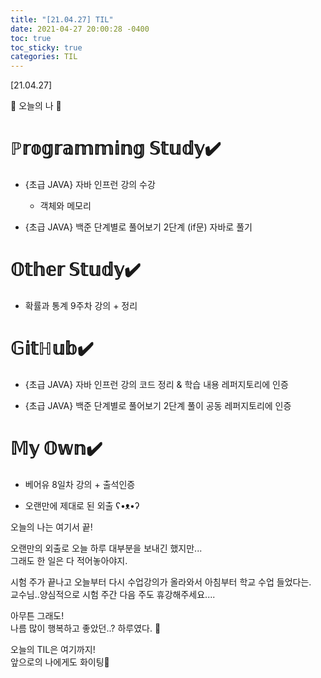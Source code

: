 ```yaml
---
title: "[21.04.27] TIL"
date: 2021-04-27 20:00:28 -0400
toc: true
toc_sticky: true
categories: TIL
---
```


[21.04.27]

🙌 오늘의 나 🙌

# ℙ𝕣𝕠𝕘𝕣𝕒𝕞𝕞𝕚𝕟𝕘 𝕊𝕥𝕦𝕕𝕪✔️

- {초급 JAVA} 자바 인프런 강의 수강    
    * 객체와 메모리

- {초급 JAVA} 백준 단계별로 풀어보기 2단계 (if문) 자바로 풀기

# 𝕆𝕥𝕙𝕖𝕣 𝕊𝕥𝕦𝕕𝕪✔️
- 확률과 통계 9주차 강의 + 정리 

# 𝔾𝕚𝕥ℍ𝕦𝕓✔️

- {초급 JAVA} 자바 인프런 강의 코드 정리 & 학습 내용 레퍼지토리에 인증

- {초급 JAVA} 백준 단계별로 풀어보기 2단계 풀이 공동 레퍼지토리에 인증


# 𝕄𝕪 𝕆𝕨𝕟✔️

- 베어유 8일차 강의 + 출석인증

- 오랜만에 제대로 된 외출 ʕ•ᴥ•ʔ




오늘의 나는 여기서 끝!   

오랜만의 외출로 오늘 하루 대부분을 보내긴 했지만...      
그래도 한 일은 다 적어놓아야지.        

시험 주가 끝나고 오늘부터 다시 수업강의가 올라와서 아침부터 학교 수업 들었다는.        
교수님..양심적으로 시험 주간 다음 주도 휴강해주세요....    

아무튼 그래도!              
나름 많이 행복하고 좋았던..? 하루였다. 🥰          


오늘의 TIL은 여기까지!    
앞으로의 나에게도 화이팅🌸
